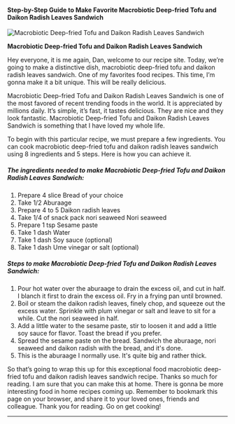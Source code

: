             

#### Step-by-Step Guide to Make Favorite Macrobiotic Deep-fried Tofu and Daikon Radish Leaves Sandwich

![Macrobiotic Deep-fried Tofu and Daikon Radish Leaves Sandwich](https://img-global.cpcdn.com/recipes/5604741334695936/751x532cq70/macrobiotic-deep-fried-tofu-and-daikon-radish-leaves-sandwich-recipe-main-photo.jpg)

**Macrobiotic Deep-fried Tofu and Daikon Radish Leaves Sandwich**

Hey everyone, it is me again, Dan, welcome to our recipe site. Today, we’re going to make a distinctive dish, macrobiotic deep-fried tofu and daikon radish leaves sandwich. One of my favorites food recipes. This time, I’m gonna make it a bit unique. This will be really delicious.

Macrobiotic Deep-fried Tofu and Daikon Radish Leaves Sandwich is one of the most favored of recent trending foods in the world. It is appreciated by millions daily. It’s simple, it’s fast, it tastes delicious. They are nice and they look fantastic. Macrobiotic Deep-fried Tofu and Daikon Radish Leaves Sandwich is something that I have loved my whole life.

To begin with this particular recipe, we must prepare a few ingredients. You can cook macrobiotic deep-fried tofu and daikon radish leaves sandwich using 8 ingredients and 5 steps. Here is how you can achieve it.

##### The ingredients needed to make Macrobiotic Deep-fried Tofu and Daikon Radish Leaves Sandwich:

1.  Prepare 4 slice Bread of your choice
2.  Take 1/2 Aburaage
3.  Prepare 4 to 5 Daikon radish leaves
4.  Take 1/4 of snack pack nori seaweed Nori seaweed
5.  Prepare 1 tsp Sesame paste
6.  Take 1 dash Water
7.  Take 1 dash Soy sauce (optional)
8.  Take 1 dash Ume vinegar or salt (optional)

##### Steps to make Macrobiotic Deep-fried Tofu and Daikon Radish Leaves Sandwich:

1.  Pour hot water over the aburaage to drain the excess oil, and cut in half. I blanch it first to drain the excess oil. Fry in a frying pan until browned.
2.  Boil or steam the daikon radish leaves, finely chop, and squeeze out the excess water. Sprinkle with plum vinegar or salt and leave to sit for a while. Cut the nori seaweed in half.
3.  Add a little water to the sesame paste, stir to loosen it and add a little soy sauce for flavor. Toast the bread if you prefer.
4.  Spread the sesame paste on the bread. Sandwich the aburaage, nori seaweed and daikon radish with the bread, and it's done.
5.  This is the aburaage I normally use. It's quite big and rather thick.

So that’s going to wrap this up for this exceptional food macrobiotic deep-fried tofu and daikon radish leaves sandwich recipe. Thanks so much for reading. I am sure that you can make this at home. There is gonna be more interesting food in home recipes coming up. Remember to bookmark this page on your browser, and share it to your loved ones, friends and colleague. Thank you for reading. Go on get cooking!

* * *